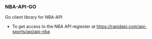 ### NBA-API-GO 

Go client library for NBA-API 

- To get access to the NBA API regiester at https://rapidapi.com/api-sports/api/api-nba


